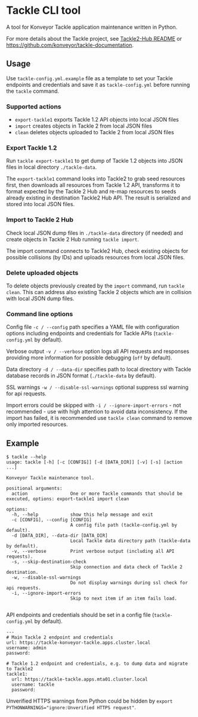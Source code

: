 # Tackle CLI tool

A tool for Konveyor Tackle application maintenance written in Python.

For more details about the Tackle project, see [Tackle2-Hub README](https://github.com/konveyor/tackle2-hub) or https://github.com/konveyor/tackle-documentation.

## Usage

Use ```tackle-config.yml.example``` file as a template to set your Tackle endpoints and credentials and save it as ```tackle-config.yml``` before running the ```tackle``` command.

### Supported actions
- ```export-tackle1``` exports Tackle 1.2 API objects into local JSON files
- ```import``` creates objects in Tackle 2 from local JSON files
- ```clean``` deletes objects uploaded to Tackle 2 from local JSON files

### Export Tackle 1.2

Run ```tackle export-tackle1``` to get dump of Tackle 1.2 objects into JSON files in local directory ```./tackle-data```.

The ```export-tackle1``` command looks into Tackle2 to grab seed resources first, then downloads all resources from Tackle 1.2 API, transforms it to format expected by the Tackle 2 Hub and re-map resources to seeds already existing in destination Tackle2 Hub API. The result is serialized and stored into local JSON files.

### Import to Tackle 2 Hub

Check local JSON dump files in ```./tackle-data``` directory (if needed) and create objects in Tackle 2 Hub running ```tackle import```.

The import command connects to Tackle2 Hub, check existing objects for possible collisions (by IDs) and uploads resources from local JSON files.

### Delete uploaded objects
To delete objects previously created by the ```import``` command, run ```tackle clean```. This can address also existing Tackle 2 objects which are in collision with local JSON dump files.

### Command line options

Config file ```-c / --config``` path specifies a YAML file with configuration options including endpoints and credentials for Tackle APIs (```tackle-config.yml``` by default).

Verbose output ```-v / --verbose``` option logs all API requests and responses providing more information for possible debugging (```off``` by default).

Data directory ```-d / --data-dir``` specifies path to local directory with Tackle database records in JSON format (```./tackle-data``` by default).

SSL warnings ```-w / --disable-ssl-warnings``` optional suppress ssl warning for api requests.

Import errors could be skipped with ``` -i / --ignore-import-errors ``` -  not recommended - use with high attention to avoid data inconsistency. If the import has failed, it is recommended use ```tackle clean``` command to remove only imported resources.

## Example

```
$ tackle --help
usage: tackle [-h] [-c [CONFIG]] [-d [DATA_DIR]] [-v] [-s] [action ...]

Konveyor Tackle maintenance tool.

positional arguments:
  action                One or more Tackle commands that should be executed, options: export-tackle1 import clean

options:
  -h, --help            show this help message and exit
  -c [CONFIG], --config [CONFIG]
                        A config file path (tackle-config.yml by default).
  -d [DATA_DIR], --data-dir [DATA_DIR]
                        Local Tackle data directory path (tackle-data by default).
  -v, --verbose         Print verbose output (including all API requests).
  -s, --skip-destination-check
                        Skip connection and data check of Tackle 2 destination.
  -w, --disable-ssl-warnings
                        Do not display warnings during ssl check for api requests.
  -i, --ignore-import-errors
                        Skip to next item if an item fails load.


```

API endpoints and credentials should be set in a config file (```tackle-config.yml``` by default).

```
---
# Main Tackle 2 endpoint and credentials
url: https://tackle-konveyor-tackle.apps.cluster.local
username: admin
password:

# Tackle 1.2 endpoint and credentials, e.g. to dump data and migrate to Tackle2
tackle1:
  url: https://tackle-tackle.apps.mta01.cluster.local
  username: tackle
  password:

```

Unverified HTTPS warnings from Python could be hidden by ```export PYTHONWARNINGS="ignore:Unverified HTTPS request"```.
